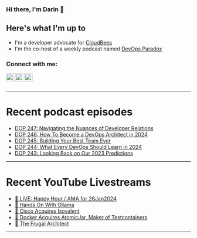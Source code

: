 ### Hi there, I'm Darin 👋

## Here's what I'm up to
- I'm a developer advocate for [CloudBees][cloudbees-website]
- I'm the co-host of a weekly podcast named [DevOps Paradox][dop-website]

### Connect with me:

[<img align="left" alt="darinpope | Twitter" width="22px" src="https://cdn.jsdelivr.net/npm/simple-icons@v3/icons/twitter.svg" />][twitter]
[<img align="left" alt="darinpope | LinkedIn" width="22px" src="https://cdn.jsdelivr.net/npm/simple-icons@v3/icons/linkedin.svg" />][linkedin]
[<img align="left" alt="darinpope | Instagram" width="22px" src="https://cdn.jsdelivr.net/npm/simple-icons@v3/icons/instagram.svg" />][instagram]

<br />
<br />

---

# Recent podcast episodes
<!-- BLOG-POST-LIST:START -->
- [DOP 247: Navigating the Nuances of Developer Relations](https://www.devopsparadox.com/episodes/navigating-the-nuances-of-developer-relations-247/)
- [DOP 246: How To Become a DevOps Architect in 2024](https://www.devopsparadox.com/episodes/how-to-become-a-devops-architect-in-2024-246/)
- [DOP 245: Building Your Best Team Ever](https://www.devopsparadox.com/episodes/building-your-best-team-ever-245/)
- [DOP 244: What Every DevOps Should Learn in 2024](https://www.devopsparadox.com/episodes/what-every-devops-should-learn-in-2024-244/)
- [DOP 243: Looking Back on Our 2023 Predictions](https://www.devopsparadox.com/episodes/looking-back-on-our-2023-predictions-243/)
<!-- BLOG-POST-LIST:END -->

---

# Recent YouTube Livestreams
<!-- YOUTUBE:START -->
- [🔴 LIVE: Happy Hour / AMA for 26Jan2024](https://www.youtube.com/watch?v=nZEytrHJlC0)
- [🔴 Hands On With Ollama](https://www.youtube.com/watch?v=wc-30eJsqCE)
- [🔴 Cisco Acquires Isovalent](https://www.youtube.com/watch?v=YBcxnAJqAaA)
- [🔴 Docker Acquires AtomicJar, Maker of Testcontainers](https://www.youtube.com/watch?v=16yd7YdGSL4)
- [🔴 The Frugal Architect](https://www.youtube.com/watch?v=hBbA8e4QSkI)
<!-- YOUTUBE:END -->

---


[website]: https://www.darinpope.com/
[twitter]: https://twitter.com/darinpope
[youtube]: https://youtube.com/darinpope
[instagram]: https://instagram.com/darinpope
[linkedin]: https://linkedin.com/in/darinpope
[cloudbees-website]: https://www.cloudbees.com/
[dop-website]: https://www.devopsparadox.com/

<!--
**darinpope/darinpope** is a ✨ _special_ ✨ repository because its `README.md` (this file) appears on your GitHub profile.

Here are some ideas to get you started:

- 🔭 I’m currently working on ...
- 🌱 I’m currently learning ...
- 👯 I’m looking to collaborate on ...
- 🤔 I’m looking for help with ...
- 💬 Ask me about ...
- 📫 How to reach me: ...
- 😄 Pronouns: ...
- ⚡ Fun fact: ...
-->
